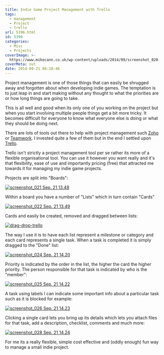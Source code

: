 ```yaml
---
title: Indie Game Project Management with Trello
tags:
  - management
  - Project
  - trello
url: 5396.html
id: 5396
categories:
  - Misc
  - Projects
coverImage: >-
  https://www.mikecann.co.uk/wp-content/uploads/2014/09/screenshot_020-Sep.-21-13.33.png
coverMeta: out
date: 2014-09-21 06:28:46
---
```


Project management is one of those things that can easily be shrugged away and forgotten about when developing indie games. The temptation is to just leap in and start making without any thought to what the priorities are or how long things are going to take. 
<!-- more -->
This is all well and good when its only one of you working on the project but when you start involving multiple people things get a bit more tricky. It becomes difficult for everyone to know what everyone else is doing or what they should be doing next. 

There are lots of tools out there to help with project management such [Zoho](https://www.zoho.com/projects/) or [Teamwork](https://www.teamwork.com/). I invested quite a few of them but in the end I settled upon [Trello](https://trello.com/). 

Trello isn't strictly a project management tool per se rather its more of a flexible organisational tool. You can use it however you want really and it's that flexibility, ease of use and importantly pricing (free) that attracted me towards it for managing my indie game projects.

Projects are split into "Boards":

[![screenshot_021 Sep. 21 13.48](https://www.mikecann.co.uk/wp-content/uploads/2014/09/screenshot_021-Sep.-21-13.48.png)](https://www.mikecann.co.uk/wp-content/uploads/2014/09/screenshot_021-Sep.-21-13.48.png)

Within a board you have a number of "Lists" which in turn contain "Cards"

[![screenshot_022 Sep. 21 13.49](https://www.mikecann.co.uk/wp-content/uploads/2014/09/screenshot_022-Sep.-21-13.49.png)](https://www.mikecann.co.uk/wp-content/uploads/2014/09/screenshot_022-Sep.-21-13.49.png)

Cards and easily be created, removed and dragged between lists:

[![drag-drop-trello](https://www.mikecann.co.uk/wp-content/uploads/2014/09/drag-drop-trello.gif)](https://www.mikecann.co.uk/wp-content/uploads/2014/09/drag-drop-trello.gif)

The way I use it is to have each list represent a milestone or category and each card represents a single task. When a task is completed it is simply dragged to the "Done" list:

[![screenshot_024 Sep. 21 14.20](https://www.mikecann.co.uk/wp-content/uploads/2014/09/screenshot_024-Sep.-21-14.20.png)](https://www.mikecann.co.uk/wp-content/uploads/2014/09/screenshot_024-Sep.-21-14.20.png)

Priority is indicated by the order in the list, the higher the card the higher priority. The person responsible for that task is indicated by who is the "member":

[![screenshot_025 Sep. 21 14.22](https://www.mikecann.co.uk/wp-content/uploads/2014/09/screenshot_025-Sep.-21-14.22.png)](https://www.mikecann.co.uk/wp-content/uploads/2014/09/screenshot_025-Sep.-21-14.22.png)

A task using labels I can indicate some important info about a particular task such as it is blocked for example: 

[![screenshot_026 Sep. 21 14.23](https://www.mikecann.co.uk/wp-content/uploads/2014/09/screenshot_026-Sep.-21-14.23.png)](https://www.mikecann.co.uk/wp-content/uploads/2014/09/screenshot_026-Sep.-21-14.23.png)

Clicking a single card lets you bring up its details which lets you attach files for that task, add a description, checklist, comments and much more:

[![screenshot_028 Sep. 21 14.24](https://www.mikecann.co.uk/wp-content/uploads/2014/09/screenshot_028-Sep.-21-14.24.png)](https://www.mikecann.co.uk/wp-content/uploads/2014/09/screenshot_028-Sep.-21-14.24.png)

For me its a really flexible, simple cost effective and (oddly enough) fun way to manage a small indie project.